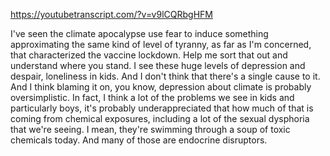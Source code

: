 https://youtubetranscript.com/?v=v9lCQRbgHFM

 I've seen the climate apocalypse use fear to induce something approximating the same kind of level of tyranny, as far as I'm concerned, that characterized the vaccine lockdown. Help me sort that out and understand where you stand. I see these huge levels of depression and despair, loneliness in kids. And I don't think that there's a single cause to it. And I think blaming it on, you know, depression about climate is probably oversimplistic. In fact, I think a lot of the problems we see in kids and particularly boys, it's probably underappreciated that how much of that is coming from chemical exposures, including a lot of the sexual dysphoria that we're seeing. I mean, they're swimming through a soup of toxic chemicals today. And many of those are endocrine disruptors.